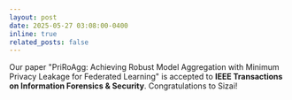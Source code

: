 ```yaml
---
layout: post
date: 2025-05-27 03:08:00-0400
inline: true
related_posts: false
---
```



Our paper "PriRoAgg: Achieving Robust Model Aggregation with Minimum Privacy Leakage for Federated Learning" is accepted to **IEEE Transactions on Information Forensics & Security**. Congratulations to Sizai!
